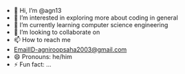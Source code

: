 - 👋 Hi, I’m @agn13
- 👀 I’m interested in exploring more about coding in general
- 🌱 I’m currently learning computer science engineering
- 💞️ I’m looking to collaborate on 
- 📫 How to reach me
- EmailID-agniroopsaha2003@gmail.com
- 😄 Pronouns: he/him
- ⚡ Fun fact: ...

<!---
agn13/agn13 is a ✨ special ✨ repository because its `README.md` (this file) appears on your GitHub profile.
You can click the Preview link to take a look at your changes.
--->
